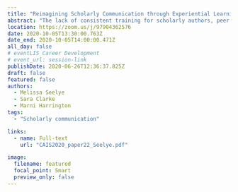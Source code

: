 ```yaml
---
title: "Reimagining Scholarly Communication through Experiential Learning: Merging Theory and Practice for MLIS Students"
abstract: "The lack of consistent training for scholarly authors, peer reviewers, and editors is a problem across disciplines, but it is one that affects academic librarians in a unique variety of ways. Like instructional faculty, academic librarians are generally required to engage in scholarly activity, but they are also increasingly in the position of providing guidance on and advocating for emerging trends in scholarly communication. This presentation will describe how the creation of a student-run journal and an associated scholarly communication course in Western University’s Faculty of Information and Media Studies (FIMS) are helping to meet this need."
location: https://zoom.us/j/97904362576
date: 2020-10-05T13:30:00.763Z
date_end: 2020-10-05T14:00:00.471Z
all_day: false
# eventLIS Career Development
# event_url: session-link
publishDate: 2020-06-26T12:36:37.825Z
draft: false
featured: false
authors:
  - Melissa Seelye
  - Sara Clarke
  - Marni Harrington
tags:
  - "Scholarly communication"

links:
  - name: Full-text
    url: "CAIS2020_paper22_Seelye.pdf"

image:
  filename: featured
  focal_point: Smart
  preview_only: false
---
```

